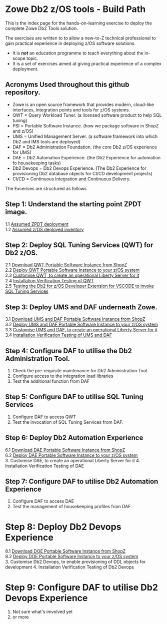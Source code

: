 # Zowe Db2 z/OS tools - Build Path

This is the index page for the hands-on-learning exercise to deploy the complete Zowe Db2 Tools solution. 

The exercises are written to to allow a new-to-Z technical professional to gain practical experience in deploying z/OS software solutions.
* It is ***not*** an education programme to teach everything about the in-scope topic.
* It is a set of exercises aimed at giving practical experience of a complex deployment.

## Acronyms Used throughout this github repository.
* Zowe is an open source framework that provides modern, cloud-like interfaces, integration points and tools for z/OS systems.
* QWT = Query Workload Tuner. (a licensed software product to help SQL tuning)
* PSI = Portable Software Instance. (how we package software in ShopZ and z/OS)
* UMS = Unified Management Server. (a software framework into which Db2 and IMS tools are deployed)
* DAF = Db2 Administration Foundation. (the core Db2 z/OS experience for UMS)
* DAE = Db2 Automation Experience. (the Db2 Experience for automation fo housekeeping tasks)
* Db2 Devops = Db2 Devops Experience. (The Db2 Experience for provisioning Db2 database objects for CI/CD development projects)
* CI/CD = Continuous Integration and Continuous Delivery.

The Excerises are structured as follows

## Step 1: Understand the starting point ZPDT image.
1.1 [Assumed ZPDT deployment](https://github.com/zeditor01/zowe_db2_tools/blob/main/docs/1.1%20Assumed%20ZPDT%20Deployment.md)  
1.2 [Assumed z/OS deployed inventory](https://github.com/zeditor01/zowe_db2_tools/blob/main/docs/1.2%20Assumed%20zOS%20Inventory.md)  

## Step 2: Deploy SQL Tuning Services (QWT) for Db2 z/OS.
2.1 [Download QWT Portable Software Instance from ShopZ](https://github.com/zeditor01/zowe_db2_tools/blob/main/docs/2.1%20QWT%20Download.md)<br>
2.2 [Deploy QWT Portable Software Instance to your z/OS system](https://github.com/zeditor01/zowe_db2_tools/blob/main/docs/2.2%20QWT%20PSI%20Deploy.md)<br>
2.3 [Customise QWT, to create an operational Liberty Server for it](https://github.com/zeditor01/zowe_db2_tools/blob/main/docs/qwt_customise.md)<br>
2.4 [Installation Verification Testing of QWT](https://github.com/zeditor01/zowe_db2_tools/blob/main/docs/qwt_ivp.md)<br>
2.5 [Testing the Db2 for z/OS Developer Extension for VSCODE to invoke SQL Tuning Services](https://github.com/zeditor01/zowe_db2_tools/blob/main/docs/2.5%20QWT%20Usage%20from%20VSCODE.md)<br>

## Step 3: Deploy UMS and DAF underneath Zowe.
3.1 [Download UMS and DAF Portable Software Instance from ShopZ](https://github.com/zeditor01/zowe_db2_tools/blob/main/docs/3.1%20DAF%20UMS%20Download.md)<br>
3.2 [Deploy UMS and DAF Portable Software Instance to your z/OS system](https://github.com/zeditor01/zowe_db2_tools/blob/main/docs/3.2%20DAF%20UMS%20Deploy.md)<br>
3.3 [Customise UMS and DAF, to create an operational Liberty Server for it](https://github.com/zeditor01/zowe_db2_tools/blob/main/docs/3.3%20DAF%20UMS%20Customise.md)<br>
3.4 [Installation Verification Testing of UMS and DAF](https://github.com/zeditor01/zowe_db2_tools/blob/main/docs/3.4%20DAF%20UMS%20Installation%20Verification.md)<br>

  
## Step 4: Configure DAF to utilise the Db2 Administration Tool.
1. Check the pre-requisite maintenance for Db2 Administration Tool.
2. Configure access to the integration load libraries
3. Test the additional function from DAF

## Step 5: Configure DAF to utilise SQL Tuning Services
1. Configure DAF to access QWT
2. Test the invocation of SQL Tuning Services from DAF.

## Step 6: Deploy Db2 Automation Experience
6.1 [Download DAE Portable Software Instance from ShopZ](https://github.com/zeditor01/zowe_db2_tools/blob/main/docs/6.1%20DAE%20Download.md)<br>
6.2 [Deploy DAE Portable Software Instance to your z/OS system](https://github.com/zeditor01/zowe_db2_tools/blob/main/docs/6.2%20DAE%20PSI%20Deploy.md)<br>
3. Customise DAE, to create an operational Liberty Server for it
4. Installation Verification Testing of DAE

## Step 7: Configure DAF to utilise Db2 Automation Experience
1. Configure DAF to access DAE
2. Test the management of housekeeping profiles from DAF

# Step 8: Deploy Db2 Devops Experience
8.1 [Download DOE Portable Software Instance from ShopZ](https://github.com/zeditor01/zowe_db2_tools/blob/main/docs/8.1%20DOE%20Download.md)<br>
8.2 [Deploy DOE Portable Software Instance to your z/OS system](https://github.com/zeditor01/zowe_db2_tools/blob/main/docs/8.2%20DOE%20PSI%20Deploy.md)<br>
3. Customise Db2 Devops, to enable provisioning of DDL objects for development
4. Installation Verification Testing of Db2 Devops

# Step 9: Configure DAF to utilise Db2 Devops Experience
1. Not sure what's imvolved yet
2. or more


